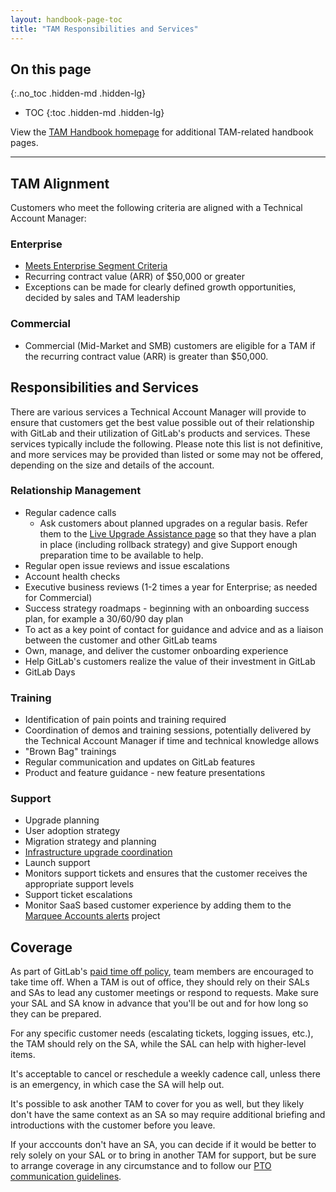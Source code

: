 ```yaml
---
layout: handbook-page-toc
title: "TAM Responsibilities and Services"
---
```


## On this page
{:.no_toc .hidden-md .hidden-lg}

- TOC
{:toc .hidden-md .hidden-lg}

View the [TAM Handbook homepage](/handbook/customer-success/tam/) for additional TAM-related handbook pages.

---

## TAM Alignment

Customers who meet the following criteria are aligned with a Technical Account Manager:

### Enterprise

- [Meets Enterprise Segment Criteria](https://about.gitlab.com/handbook/sales/field-operations/gtm-resources/#segmentation)
- Recurring contract value (ARR) of $50,000 or greater
- Exceptions can be made for clearly defined growth opportunities, decided by sales and TAM leadership

### Commercial

 - Commercial (Mid-Market and SMB) customers are eligible for a TAM if the recurring contract value (ARR) is greater than $50,000.

## Responsibilities and Services

There are various services a Technical Account Manager will provide to ensure that customers get the best value possible out of their relationship with GitLab and their utilization of GitLab's products and services. These services typically include the following. Please note this list is not definitive, and more services may be provided than listed or some may not be offered, depending on the size and details of the account.

### Relationship Management

- Regular cadence calls
  - Ask customers about planned upgrades on a regular basis. Refer them to the [Live Upgrade Assistance page](/support/scheduling-live-upgrade-assistance.html#how-do-i-schedule-live-upgrade-assistance) so that they have a plan in place (including rollback strategy) and give Support enough preparation time to be available to help.
- Regular open issue reviews and issue escalations
- Account health checks
- Executive business reviews (1-2 times a year for Enterprise; as needed for Commercial)
- Success strategy roadmaps - beginning with an onboarding success plan, for example a 30/60/90 day plan
- To act as a key point of contact for guidance and advice and as a liaison between the customer and other GitLab teams
- Own, manage, and deliver the customer onboarding experience
- Help GitLab's customers realize the value of their investment in GitLab
- GitLab Days

### Training

- Identification of pain points and training required
- Coordination of demos and training sessions, potentially delivered by the Technical Account Manager if time and technical knowledge allows
- "Brown Bag" trainings
- Regular communication and updates on GitLab features
- Product and feature guidance - new feature presentations

### Support

- Upgrade planning
- User adoption strategy
- Migration strategy and planning
- [Infrastructure upgrade coordination](/handbook/customer-success/tam/services/infrastructure-upgrade)
- Launch support
- Monitors support tickets and ensures that the customer receives the appropriate support levels
- Support ticket escalations
- Monitor SaaS based customer experience by adding them to the [Marquee Accounts alerts](https://gitlab.com/gitlab-com/gl-infra/marquee-account-alerts) project



## Coverage

As part of GitLab's [paid time off policy](/handbook/paid-time-off/), team members are encouraged to take time off. When a TAM is out of office, they should rely on their SALs and SAs to lead any customer meetings or respond to requests. Make sure your SAL and SA know in advance that you'll be out and for how long so they can be prepared.

For any specific customer needs (escalating tickets, logging issues, etc.), the TAM should rely on the SA, while the SAL can help with higher-level items.

It's acceptable to cancel or reschedule a weekly cadence call, unless there is an emergency, in which case the SA will help out.

It's possible to ask another TAM to cover for you as well, but they likely don't have the same context as an SA so may require additional briefing and introductions with the customer before you leave.

If your acccounts don't have an SA, you can decide if it would be better to rely solely on your SAL or to bring in another TAM for support, but be sure to arrange coverage in any circumstance and to follow our [PTO communication guidelines](/handbook/paid-time-off/#communicating-your-time-off).

